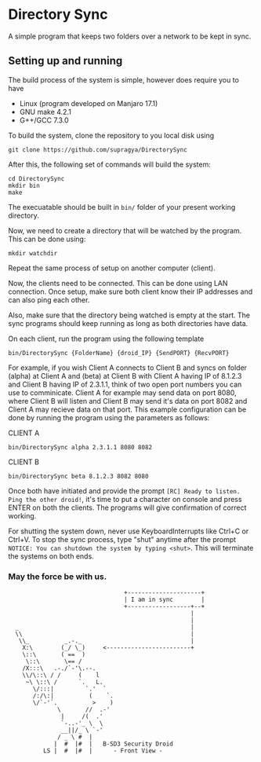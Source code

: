 # Directory Sync
A simple program that keeps two folders over a network to be kept in sync.

## Setting up and running
The build process of the system is simple, however does require you to have 
- Linux (program developed on Manjaro 17.1)
- GNU make 4.2.1
- G++/GCC 7.3.0

To build the system, clone the repository to you local disk using
```
git clone https://github.com/supragya/DirectorySync
```
After this, the following set of commands will build the system:
```
cd DirectorySync
mkdir bin
make
```
The execuatable should be built in `bin/` folder of your present working directory.

Now, we need to create a directory that will be watched by the program. This can be done using:
```
mkdir watchdir
```

Repeat the same process of setup on another computer (client).

Now, the clients need to be connected. This can be done using LAN connection. Once setup, make sure both client know their IP addresses and can also ping each other.

Also, make sure that the directory being watched is empty at the start. The sync programs should keep running as long as both directories have data.

On each client, run the program using the following template
```
bin/DirectorySync {FolderName} {droid_IP} {SendPORT} {RecvPORT}
```

For example, if you wish Client A connects to Client B and syncs on folder (alpha) at Client A and (beta) at Client B with Client A having IP of 8.1.2.3 and Client B having IP of 2.3.1.1, think of two open port numbers you can use to comminicate. Client A for example may send data on port 8080, where Client B will listen and Client B may send it's data on port 8082 and Client A may recieve data on that port. This example configuration can be done by running the program using the parameters as follows:

CLIENT A
```
bin/DirectorySync alpha 2.3.1.1 8080 8082
```
CLIENT B
```
bin/DirectorySync beta 8.1.2.3 8082 8080
```
Once both have initiated and provide the prompt `[RC] Ready to listen. Ping the other droid!`, it's time to put a character on console and press ENTER on both the clients. The programs will give confirmation of correct working.

For shutting the system down, never use KeyboardInterrupts like Ctrl+C or Ctrl+V. To stop the sync process, type "shut" anytime after the prompt `NOTICE: You can shutdown the system by typing <shut>`. This will terminate the systems on both ends.

### May the force be with us.
```
                                 +---------------------+
                                 | I am in sync        |
                                 +------------------+--+
                                                    |
                                                    |
  _                                                 |
  \\                                                |
   \\_          _.-._                               |
    X:\        (_/ \_)     <------------------------+
    \::\       ( ==  )
     \::\       \== /
    /X:::\   .-./`-'\.--.
    \\/\::\ / /     (    l
     ~\ \::\ /      `.   L.
       \/:::|         `.'  `
       /:/\:|          (    `.
       \/`-'`.          >    )
              \       //  .-'
               |     /(  .'
               `-..-'_ \  \
               __||/_ \ `-'
              / _ \ #  |
             |  #  |#  |   B-SD3 Security Droid
          LS |  #  |#  |      - Front View -

```
